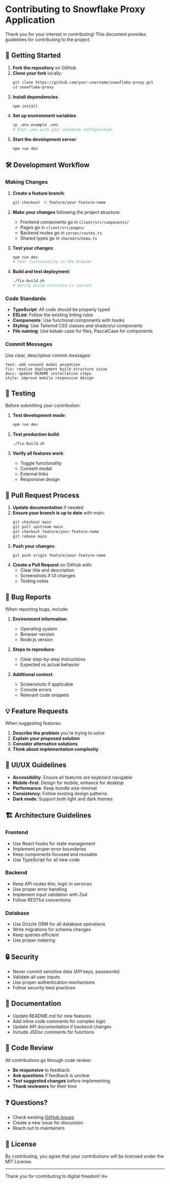 # Contributing to Snowflake Proxy Application

Thank you for your interest in contributing! This document provides guidelines for contributing to the project.

## 🚀 Getting Started

1. **Fork the repository** on GitHub
2. **Clone your fork** locally:
   ```bash
   git clone https://github.com/your-username/snowflake-proxy.git
   cd snowflake-proxy
   ```
3. **Install dependencies**:
   ```bash
   npm install
   ```
4. **Set up environment variables**:
   ```bash
   cp .env.example .env
   # Edit .env with your database configuration
   ```
5. **Start the development server**:
   ```bash
   npm run dev
   ```

## 🛠️ Development Workflow

### Making Changes

1. **Create a feature branch**:
   ```bash
   git checkout -b feature/your-feature-name
   ```

2. **Make your changes** following the project structure:
   - Frontend components go in `client/src/components/`
   - Pages go in `client/src/pages/`
   - Backend routes go in `server/routes.ts`
   - Shared types go in `shared/schema.ts`

3. **Test your changes**:
   ```bash
   npm run dev
   # Test functionality in the browser
   ```

4. **Build and test deployment**:
   ```bash
   ./fix-build.sh
   # Verify build structure is correct
   ```

### Code Standards

- **TypeScript**: All code should be properly typed
- **ESLint**: Follow the existing linting rules
- **Components**: Use functional components with hooks
- **Styling**: Use Tailwind CSS classes and shadcn/ui components
- **File naming**: Use kebab-case for files, PascalCase for components

### Commit Messages

Use clear, descriptive commit messages:
```
feat: add consent modal animation
fix: resolve deployment build structure issue
docs: update README installation steps
style: improve mobile responsive design
```

## 🧪 Testing

Before submitting your contribution:

1. **Test development mode**:
   ```bash
   npm run dev
   ```

2. **Test production build**:
   ```bash
   ./fix-build.sh
   ```

3. **Verify all features work**:
   - Toggle functionality
   - Consent modal
   - External links
   - Responsive design

## 📝 Pull Request Process

1. **Update documentation** if needed
2. **Ensure your branch is up to date** with main:
   ```bash
   git checkout main
   git pull upstream main
   git checkout feature/your-feature-name
   git rebase main
   ```
3. **Push your changes**:
   ```bash
   git push origin feature/your-feature-name
   ```
4. **Create a Pull Request** on GitHub with:
   - Clear title and description
   - Screenshots if UI changes
   - Testing notes

## 🐛 Bug Reports

When reporting bugs, include:

1. **Environment information**:
   - Operating system
   - Browser version
   - Node.js version

2. **Steps to reproduce**:
   - Clear step-by-step instructions
   - Expected vs actual behavior

3. **Additional context**:
   - Screenshots if applicable
   - Console errors
   - Relevant code snippets

## 💡 Feature Requests

When suggesting features:

1. **Describe the problem** you're trying to solve
2. **Explain your proposed solution**
3. **Consider alternative solutions**
4. **Think about implementation complexity**

## 🎨 UI/UX Guidelines

- **Accessibility**: Ensure all features are keyboard navigable
- **Mobile-first**: Design for mobile, enhance for desktop
- **Performance**: Keep bundle size minimal
- **Consistency**: Follow existing design patterns
- **Dark mode**: Support both light and dark themes

## 🏗️ Architecture Guidelines

### Frontend
- Use React hooks for state management
- Implement proper error boundaries
- Keep components focused and reusable
- Use TypeScript for all new code

### Backend
- Keep API routes thin, logic in services
- Use proper error handling
- Implement input validation with Zod
- Follow RESTful conventions

### Database
- Use Drizzle ORM for all database operations
- Write migrations for schema changes
- Keep queries efficient
- Use proper indexing

## 🔒 Security

- Never commit sensitive data (API keys, passwords)
- Validate all user inputs
- Use proper authentication mechanisms
- Follow security best practices

## 📄 Documentation

- Update README.md for new features
- Add inline code comments for complex logic
- Update API documentation if backend changes
- Include JSDoc comments for functions

## 🤝 Code Review

All contributions go through code review:

- **Be responsive** to feedback
- **Ask questions** if feedback is unclear
- **Test suggested changes** before implementing
- **Thank reviewers** for their time

## ❓ Questions?

- Check existing [GitHub Issues](https://github.com/your-repo/issues)
- Create a new issue for discussion
- Reach out to maintainers

## 📜 License

By contributing, you agree that your contributions will be licensed under the MIT License.

---

Thank you for contributing to digital freedom! 🌐✊